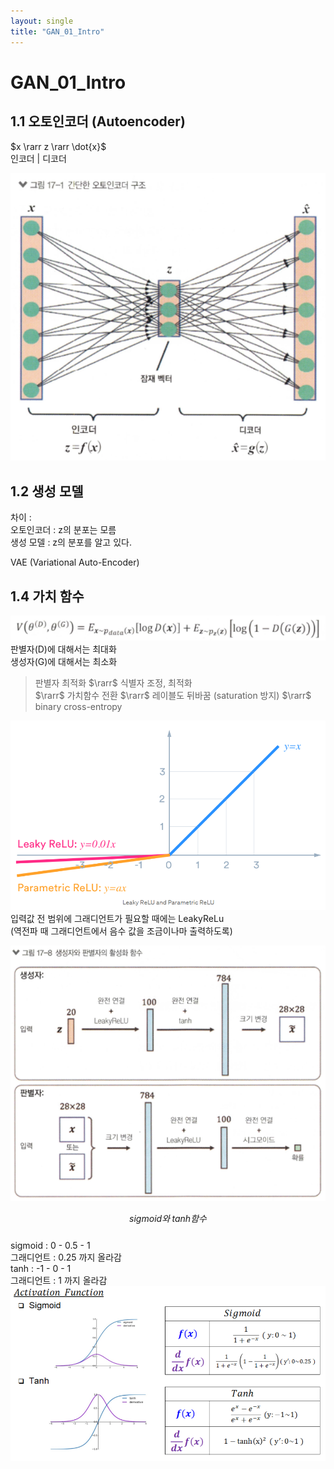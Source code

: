 ```yaml
---
layout: single
title: "GAN_01_Intro"
---
```


# GAN_01_Intro
## 1.1 오토인코더 (Autoencoder)

$x \rarr z \rarr \dot{x}$  
인코더 | 디코더  

![](../../assets/images/2022-04-26-15-37-10.png)

## 1.2 생성 모델
차이 :  
오토인코더 : z의 분포는 모름  
생성 모델 : z의 분포를 알고 있다.

VAE (Variational Auto-Encoder)

## 1.4 가치 함수
![](../../assets/images/2022-04-26-16-06-01.png)
판별자(D)에 대해서는 최대화  
생성자(G)에 대해서는 최소화

> 판별자 최적화 $\rarr$ 식별자 조정, 최적화  
> $\rarr$ 가치함수 전환 $\rarr$ 레이블도 뒤바꿈
> (saturation 방지)
> $\rarr$ binary cross-entropy  

![](../../assets/images/2022-04-26-16-17-31.png)
입력값 전 범위에 그래디언트가 필요할 때에는 LeakyReLu  
(역전파 때 그래디언트에서 음수 값을 조금이나마 출력하도록)  


![](../../assets/images/2022-04-26-17-06-20.png)  

$$sigmoid 와 \; tanh 함수$$  
sigmoid : 0 - 0.5 - 1  
    그래디언트 : 0.25 까지 올라감  
tanh : -1 - 0 - 1  
    그래디언트 : 1 까지 올라감  
![](../../assets/images/2022-04-26-17-31-54.png)
